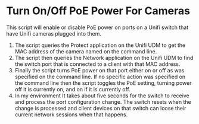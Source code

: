# Turn On/Off PoE Power For Cameras

This script will enable or disable PoE power on ports on a Unifi switch that have Unifi cameras plugged into them.  

1.  The script queries the Protect application on the Unifi UDM to get the MAC address of the camera named on the command line.
2.  The script then queries the Network application on the Unifi UDM to find the switch port that is connected to a client with that MAC address.
3.  Finally the script turns PoE power on that port either on or off as was specified on the command line.  If no specific action was specified on the command line then the script toggles the PoE setting, turning power off it is currently on, and on if it is currently off.
4.  In my environment It takes about five seconds for the switch to receive and process the port configuration change.  The switch resets when the change is processed and client devices on that switch can loose their current network sessions when that happens.
